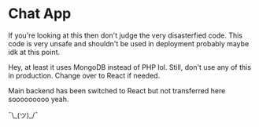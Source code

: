 # Chat App

If you're looking at this then don't judge the very disasterfied code. This code is very unsafe and shouldn't be used in deployment probably maybe idk at this point.

Hey, at least it uses MongoDB instead of PHP lol. Still, don't use any of this in production. Change over to React if needed.

Main backend has been switched to React but not transferred here sooooooooo yeah.

¯\\\_(ツ)\_/¯
